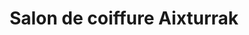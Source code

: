 ---
title: "Salon de coiffure Aixturrak"
url: /hasparren/salon-de-coiffure-aixturrak/
shop: Friseur
---